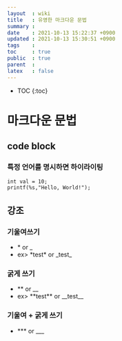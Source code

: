 ```yaml
---
layout  : wiki
title   : 유영한 마크다운 문법
summary : 
date    : 2021-10-13 15:22:37 +0900
updated : 2021-10-13 15:30:51 +0900
tags    : 
toc     : true
public  : true
parent  : 
latex   : false
---
```

* TOC
{:toc}

# 마크다운 문법

## code block
### 특정 언어를 명시하면 하이라이팅
``` (언어명시)
int val = 10;
printf(%s,"Hello, World!");
```

## 강조
### 기울여쓰기
- \* or \_
- ex> \*test\* or \_test\_
 
### 굵게 쓰기
- \*\* or \_\_
- ex> \*\*test\*\* or \_\_test\_\_

### 기울여 +  굵게 쓰기
- \*\*\* or \_\_\_

